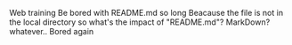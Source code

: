Web training
Be bored with README.md so long
Beacause the file is not in the local directory so what's the impact of "README.md"? MarkDown? whatever..
Bored again
